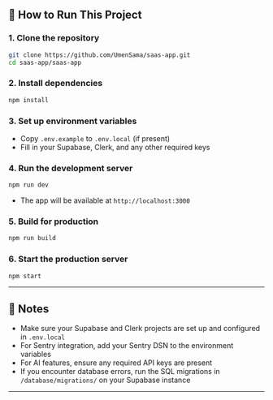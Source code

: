 ## 🚦 How to Run This Project

### 1. Clone the repository
```sh
git clone https://github.com/UmenSama/saas-app.git
cd saas-app/saas-app
```

### 2. Install dependencies
```sh
npm install
```

### 3. Set up environment variables
- Copy `.env.example` to `.env.local` (if present)
- Fill in your Supabase, Clerk, and any other required keys

### 4. Run the development server
```sh
npm run dev
```
- The app will be available at `http://localhost:3000`

### 5. Build for production
```sh
npm run build
```

### 6. Start the production server
```sh
npm start
```

---

## 📝 Notes
- Make sure your Supabase and Clerk projects are set up and configured in `.env.local`
- For Sentry integration, add your Sentry DSN to the environment variables
- For AI features, ensure any required API keys are present
- If you encounter database errors, run the SQL migrations in `/database/migrations/` on your Supabase instance

---
